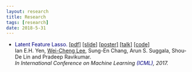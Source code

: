 ```yaml
---
layout: research
title: Research
tags: [research]
date: 2018-5-31
---
```


<ul>
     <li> 
  <font color="navy">Latent Feature Lasso.</font>
      <a href=http://www.cs.cmu.edu/~eyan/publication/LatentFeatureLasso.pdf>[pdf]</a>
      <a href=http://www.cs.cmu.edu/~eyan/publication/LFLassoSlide.pdf>[slide]</a>
      <a href=http://www.cs.cmu.edu/~eyan/publication/LFLassoPoster.pdf>[poster]</a>
      <a href=https://www.dropbox.com/s/ulz420uvym4huac/LFM_ICML_Tak.mp4>[talk]</a>
      <a href=http://www.cs.cmu.edu/~eyan/code/ConvexBMF.zip>[code]</a>
  <br>
  Ian E.H. Yen, <u>Wei-Cheng Lee</u>, Sung-En Chang, Arun S. Suggala, Shou-De Lin and Pradeep Ravikumar. </br>
  <I>In International Conference on Machine Learning <font color="navy">(ICML)</font>, 2017.</I> 
    </li>
</ul>

